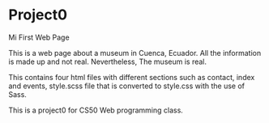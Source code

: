 # Project0
Mi First Web Page

This is a web page about a museum in Cuenca, Ecuador. All the information is made up and not real. Nevertheless, The museum is real.

This contains four html files with different sections such as contact, index and events, style.scss file that is converted to style.css with the use of Sass.

This is a project0 for CS50 Web programming class.
